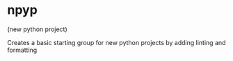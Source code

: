 # npyp
(new python project)

Creates a basic starting group for new python projects by adding linting and formatting
